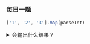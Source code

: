 ### 每日一题
```js
['1', '2', '3'].map(parseInt)
```
<details>
<summary>会输出什么结果？</summary>

- 此题分别弄懂 `map` 及 `parseInt` 的几个参数即可
  - https://developer.mozilla.org/zh-CN/docs/Web/JavaScript/Reference/Global_Objects/parseInt
  - https://developer.mozilla.org/en-US/docs/Web/JavaScript/Reference/Global_Objects/Array/map
- `parseInt` 接收两个参数，第一个是需要转化的值，第二个是转换成整数的基数
- `map` 第一个参数为一个回调函数，该回调函数的参数分别为：数组当前遍历值，当前值的 index, 当前数组
- 备注
![备注](./image/parseInt.png)
</details>
